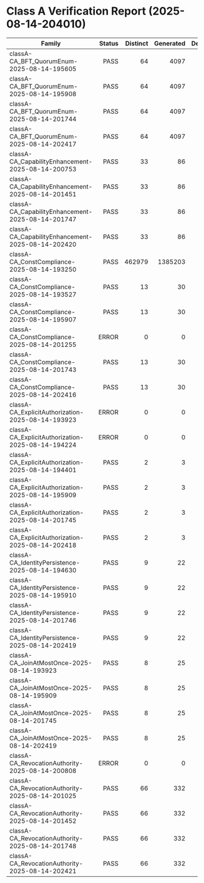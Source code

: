 # Class A Verification Report (2025-08-14-204010)

| Family | Status | Distinct | Generated | Depth |
|---|---:|---:|---:|---:|
| classA-CA_BFT_QuorumEnum-2025-08-14-195605 | PASS | 64 | 4097 | 3 |
| classA-CA_BFT_QuorumEnum-2025-08-14-195908 | PASS | 64 | 4097 | 3 |
| classA-CA_BFT_QuorumEnum-2025-08-14-201744 | PASS | 64 | 4097 | 3 |
| classA-CA_BFT_QuorumEnum-2025-08-14-202417 | PASS | 64 | 4097 | 3 |
| classA-CA_CapabilityEnhancement-2025-08-14-200753 | PASS | 33 | 86 | 5 |
| classA-CA_CapabilityEnhancement-2025-08-14-201451 | PASS | 33 | 86 | 5 |
| classA-CA_CapabilityEnhancement-2025-08-14-201747 | PASS | 33 | 86 | 5 |
| classA-CA_CapabilityEnhancement-2025-08-14-202420 | PASS | 33 | 86 | 5 |
| classA-CA_ConstCompliance-2025-08-14-193250 | PASS | 462979 | 1385203 | 0 |
| classA-CA_ConstCompliance-2025-08-14-193527 | PASS | 13 | 30 | 5 |
| classA-CA_ConstCompliance-2025-08-14-195907 | PASS | 13 | 30 | 5 |
| classA-CA_ConstCompliance-2025-08-14-201255 | ERROR | 0 | 0 | 0 |
| classA-CA_ConstCompliance-2025-08-14-201743 | PASS | 13 | 30 | 5 |
| classA-CA_ConstCompliance-2025-08-14-202416 | PASS | 13 | 30 | 5 |
| classA-CA_ExplicitAuthorization-2025-08-14-193923 | ERROR | 0 | 0 | 0 |
| classA-CA_ExplicitAuthorization-2025-08-14-194224 | ERROR | 0 | 0 | 0 |
| classA-CA_ExplicitAuthorization-2025-08-14-194401 | PASS | 2 | 3 | 2 |
| classA-CA_ExplicitAuthorization-2025-08-14-195909 | PASS | 2 | 3 | 2 |
| classA-CA_ExplicitAuthorization-2025-08-14-201745 | PASS | 2 | 3 | 2 |
| classA-CA_ExplicitAuthorization-2025-08-14-202418 | PASS | 2 | 3 | 2 |
| classA-CA_IdentityPersistence-2025-08-14-194630 | PASS | 9 | 22 | 5 |
| classA-CA_IdentityPersistence-2025-08-14-195910 | PASS | 9 | 22 | 5 |
| classA-CA_IdentityPersistence-2025-08-14-201746 | PASS | 9 | 22 | 5 |
| classA-CA_IdentityPersistence-2025-08-14-202419 | PASS | 9 | 22 | 5 |
| classA-CA_JoinAtMostOnce-2025-08-14-193923 | PASS | 8 | 25 | 4 |
| classA-CA_JoinAtMostOnce-2025-08-14-195909 | PASS | 8 | 25 | 4 |
| classA-CA_JoinAtMostOnce-2025-08-14-201745 | PASS | 8 | 25 | 4 |
| classA-CA_JoinAtMostOnce-2025-08-14-202419 | PASS | 8 | 25 | 4 |
| classA-CA_RevocationAuthority-2025-08-14-200808 | ERROR | 0 | 0 | 0 |
| classA-CA_RevocationAuthority-2025-08-14-201025 | PASS | 66 | 332 | 6 |
| classA-CA_RevocationAuthority-2025-08-14-201452 | PASS | 66 | 332 | 6 |
| classA-CA_RevocationAuthority-2025-08-14-201748 | PASS | 66 | 332 | 6 |
| classA-CA_RevocationAuthority-2025-08-14-202421 | PASS | 66 | 332 | 6 |
